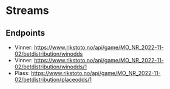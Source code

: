 # Streams

## Endpoints

* Vinner: https://www.rikstoto.no/api/game/MO_NR_2022-11-02/betdistribution/winodds
* Vinner: https://www.rikstoto.no/api/game/MO_NR_2022-11-02/betdistribution/winodds/1
* Plass: https://www.rikstoto.no/api/game/MO_NR_2022-11-02/betdistribution/placeodds/1